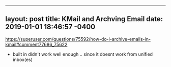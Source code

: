 
---
layout: post
title: KMail and Archving Email
date: 2019-01-01 18:46:57 -0400
---

https://superuser.com/questions/75592/how-do-i-archive-emails-in-kmail#comment77686_75622

* built in didn't work well enough .. since it doesnt work from unified inbox(es)